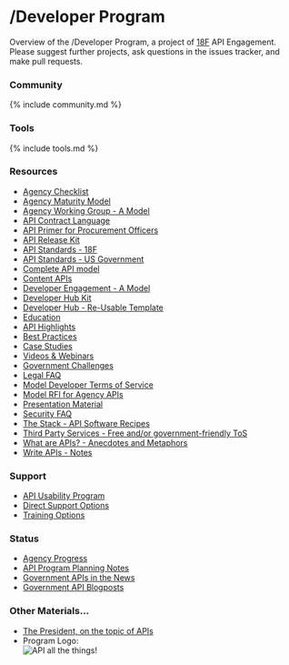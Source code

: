 /Developer Program
=============

Overview of the /Developer Program, a project of [18F](http://18f.gsa.gov) API Engagement.  Please suggest further projects, ask questions in the issues tracker, and make pull requests.  

### Community 

{% include community.md %}

### Tools 

{% include tools.md %}


### Resources 
* [Agency Checklist](https://github.com/18F/API-All-the-X/blob/master/resources/agency_checklist.md)
* [Agency Maturity Model](https://github.com/18F/API-All-the-X/blob/master/resources/agency_maturity_model.md)
* [Agency Working Group - A Model](https://github.com/18F/API-All-the-X/blob/master/resources/agency_working_group-a_model.md)
* [API Contract Language](https://github.com/18F/API-All-the-X/blob/master/collaboration/procurement_language.md)
 * [API Primer for Procurement Officers](https://github.com/18F/API-All-the-X/blob/master/resources/api_primer_for_procurement_officers.md)
* [API Release Kit](https://github.com/18F/API-All-the-X/blob/master/api_release_kit.md)
* [API Standards - 18F](https://github.com/18F/api-standards)  
* [API Standards - US Government](https://github.com/GSA/API-Resources/blob/master/API_Standards/US_Government_API_Standards.md)
* [Complete API model](https://github.com/18F/API-All-the-X/blob/master/resources/complete_API_model.md)
* [Content APIs](https://github.com/GSA/.Gov-Content-as-an-API)
* [Developer Engagement - A Model](https://github.com/18F/API-All-the-X/blob/master/resources/developer_engagement-a_model.md)
* [Developer Hub Kit](https://github.com/18F/API-All-the-X/blob/master/developer_hub_kit.md)
* [Developer Hub - Re-Usable Template](https://github.com/gbinal/Developer-Hub-in-a-Box)
* [Education](https://github.com/18F/API-All-the-X/tree/master/education)
 * [API Highlights](https://github.com/18F/API-All-the-X/blob/master/collaboration/api_highlights.md)
 * [Best Practices](https://github.com/18F/API-All-the-X/blob/master/best_practices.md)
 * [Case Studies](https://github.com/18F/API-All-the-X/tree/master/education/case_studies)
 * [Videos & Webinars](https://github.com/18F/API-All-the-X/blob/master/education/videos_and_webinars.md)
* [Government Challenges](https://github.com/18F/API-All-the-X/blob/master/collaboration/government_challenges_with_apis.md)
* [Legal FAQ](https://github.com/18F/API-All-the-X/blob/master/resources/legal_FAQ.md)
* [Model Developer Terms of Service](https://github.com/GSA/API-Resources/tree/master/developer_tos)
* [Model RFI for Agency APIs](https://github.com/18F/API-All-the-X/blob/master/resources/model_RFI_for_agency_APIs.md)
* [Presentation Material](https://github.com/18F/API-All-the-X/blob/master/resources/presentation_material.md)
* [Security FAQ](https://github.com/18F/API-All-the-X/blob/master/resources/legal_FAQ.md)
* [The Stack - API Software Recipes](https://github.com/18F/API-All-the-X/blob/master/collaboration/api_recipes.md)
* [Third Party Services - Free and/or government-friendly ToS](https://github.com/18F/API-All-the-X/blob/master/resources/third_party_services.md)
* [What are APIs? - Anecdotes and Metaphors](https://github.com/18F/API-All-the-X/blob/master/resources/what_are_APIs-anecdotes_and_metaphors.md)
* [Write APIs - Notes](https://github.com/18F/API-All-the-X/blob/master/collaboration/write_apis-notes.md)

### Support
* [API Usability Program](https://github.com/18F/API-Usability-Testing)
* [Direct Support Options](https://github.com/18F/API-All-the-X/blob/master/agency_support.md)
* [Training Options](https://github.com/18F/API-All-the-X/blob/master/api_training.md)

### Status  
* [Agency Progress](https://github.com/GSA/slash-developer-pages)
* [API Program Planning Notes](https://github.com/18F/API-All-the-X/wiki/API-Program-Vision)
* [Government APIs in the News](https://github.com/18F/API-All-the-X/blob/master/collaboration/gov_apis_in_the_news.md)
* [Government API Blogposts](https://github.com/18F/API-All-the-X/blob/master/collaboration/government_api_blogposts.md)


### Other Materials...

* [The President, on the topic of APIs](http://www.youtube.com/watch?feature=player_detailpage&v=nBarMWcYdAA#t=3m10s)
* Program Logo:  
![API all the things!](https://f.cloud.github.com/assets/633088/2463720/d1b92fe0-af8e-11e3-955c-607cc04e94ce.png)


